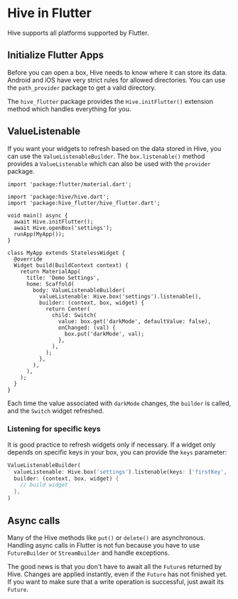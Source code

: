 # Hive in Flutter

Hive supports all platforms supported by Flutter.

## Initialize Flutter Apps

Before you can open a box, Hive needs to know where it can store its data. Android and iOS have very strict rules for allowed directories. You can use the `path_provider` package to get a valid directory.

The `hive_flutter` package provides the `Hive.initFlutter()` extension method which handles everything for you.

## ValueListenable

If you want your widgets to refresh based on the data stored in Hive, you can use the `ValueListenableBuilder`. The `box.listenable()` method provides a `ValueListenable` which can also be used with the `provider` package.

```dart:flutter:600px
import 'package:flutter/material.dart';

import 'package:hive/hive.dart';
import 'package:hive_flutter/hive_flutter.dart';

void main() async {
  await Hive.initFlutter();
  await Hive.openBox('settings');
  runApp(MyApp());
}

class MyApp extends StatelessWidget {
  @override
  Widget build(BuildContext context) {
    return MaterialApp(
      title: 'Demo Settings',
      home: Scaffold(
        body: ValueListenableBuilder(
          valueListenable: Hive.box('settings').listenable(),
          builder: (context, box, widget) {
            return Center(
              child: Switch(
                value: box.get('darkMode', defaultValue: false),
                onChanged: (val) {
                  box.put('darkMode', val);
                },
              ),
            );
          },
        ),
      ),
    );
  }
}
```

Each time the value associated with `darkMode` changes, the `builder` is called, and the `Switch` widget refreshed.

### Listening for specific keys

It is good practice to refresh widgets only if necessary. If a widget only depends on specific keys in your box, you can provide the `keys` parameter:

```dart
ValueListenableBuilder(
  valueListenable: Hive.box('settings').listenable(keys: ['firstKey', 'secondKey']),
  builder: (context, box, widget) {
    // build widget
  },
)
```

## Async calls

Many of the Hive methods like `put()` or `delete()` are asynchronous. Handling async calls in Flutter is not fun because you have to use `FutureBuilder` or `StreamBuilder` and handle exceptions.

The good news is that you don't have to await all the `Future`s returned by Hive. Changes are applied instantly, even if the `Future` has not finished yet. If you want to make sure that a write operation is successful, just await its `Future`.